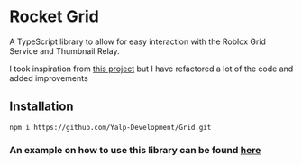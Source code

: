 # Rocket Grid
A TypeScript library to allow for easy interaction with the Roblox Grid Service and Thumbnail Relay.

I took inspiration from [this project](https://github.com/megahdrive/rccclient-node) but I have refactored a lot of the code and added improvements

## Installation
```
npm i https://github.com/Yalp-Development/Grid.git
```

### An example on how to use this library can be found [here](https://github.com/Yalp-Development/Grid/blob/master/src/test.ts)